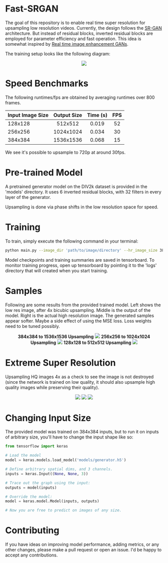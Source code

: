 # Fast-SRGAN
The goal of this repository is to enable real time super resolution for upsampling low resolution videos. Currently, the design follows the [SR-GAN](https://arxiv.org/pdf/1609.04802.pdf) architecture. But instead of residual blocks, inverted residual blocks are employed for parameter efficiency and fast operation. This idea is somewhat inspired by [Real time image enhancement GANs](http://www.micc.unifi.it/seidenari/wp-content/papercite-data/pdf/caip_2019.pdf).

The training setup looks like the following diagram:

<p align="center">
  <img src="https://user-images.githubusercontent.com/4294680/67164120-22157480-f377-11e9-87c1-5b6acace0e47.png">
</p>

# Speed Benchmarks
The following runtimes/fps are obtained by averaging runtimes over 800 frames.

| Input Image Size  | Output Size   | Time (s)  | FPS |
|   -------------   |:-------------:|:---------:|:---:|
|     128x128       |     512x512   |   0.019   | 52  |
|     256x256       |    1024x1024  |   0.034   | 30  |
|     384x384       |    1536x1536  |   0.068   | 15  |

We see it's possible to upsample to 720p at around 30fps.

# Pre-trained Model
A pretrained generator model on the DIV2k dataset is provided in the 'models' directory. It uses 6 inverted residual blocks, with 32 filters in every layer of the generator. 

Upsampling is done via phase shifts in the low resolution space for speed.

# Training
To train, simply execute the following command in your terminal:
```bash
python main.py --image_dir 'path/to/image/directory' --hr_image_size 384 --lr 1e-4 --save_iter 200 --epochs 10 --batch_size 14
```
Model checkpoints and training summaries are saved in tensorboard. To monitor training progress, open up tensorboard by pointing it to the 'logs' directory that will created when you start training.

# Samples
Following are some results from the provided trained model. Left shows the low res image, after 4x bicubic upsampling. Middle is the output of the model. Right is the actual high resolution image. The generated samples appear softer. Maybe a side effect of using the MSE loss. Loss weights need to be tuned possibly.

<p align="center">
  <b>384x384 to 1536x1536 Upsampling</b>
  <img src="https://user-images.githubusercontent.com/4294680/67642055-4f7a9900-f908-11e9-93d7-5efc902bd81c.png"> 
  <b>256x256 to 1024x1024 Upsampling</b>
  <img src="https://user-images.githubusercontent.com/4294680/67642015-d0856080-f907-11e9-9ff0-0775a8f1fdef.png">
  <b>128x128 to 512x512 Upsampling</b>
  <img src="https://user-images.githubusercontent.com/4294680/67641979-5ead1700-f907-11e9-866c-b72d2e1dec8a.png">
</p>

# Extreme Super Resolution
Upsampling HQ images 4x as a check to see the image is not destroyed (since the network is trained on low quality, it should also upsample high quality images while preserving their quality).

<p align="center">
  <img src="https://user-images.githubusercontent.com/4294680/67641915-b434f400-f906-11e9-88d1-44a7f2a80923.png">
  <img src="https://user-images.githubusercontent.com/4294680/67641917-b8611180-f906-11e9-8539-81f17d69653f.png">
  <img src="https://user-images.githubusercontent.com/4294680/67641946-fbbb8000-f906-11e9-95af-2873eb01e2ec.png">
</p>

# Changing Input Size
The provided model was trained on 384x384 inputs, but to run it on inputs of arbitrary size, you'll have to change the input shape like so:

```python
from tensorflow import keras

# Load the model
model = keras.models.load_model('models/generator.h5')

# Define arbitrary spatial dims, and 3 channels.
inputs = keras.Input((None, None, 3))

# Trace out the graph using the input:
outputs = model(inputs)

# Override the model:
model = keras.model.Model(inputs, outputs)

# Now you are free to predict on images of any size.
```

# Contributing
If you have ideas on improving model performance, adding metrics, or any other changes, please make a pull request or open an issue. I'd be happy to accept any contributions.

